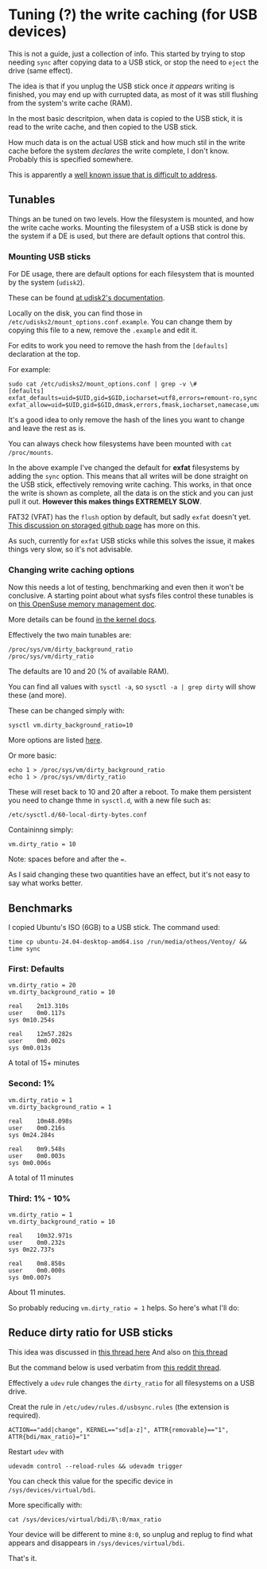 # Tuning (?) the write caching (for USB devices)

This is not a guide, just a collection of info. This started by trying to stop needing ```sync``` after copying data to a USB stick, or stop the need to ```eject``` the drive (same effect).

The idea is that if you unplug the USB stick once *it appears* writing is finished, you may end up with currupted data, as most of it was still flushing from the system's write cache (RAM).

In the most basic descritpion, when data is copied to the USB stick, it is read to the write cache, and then copied to the USB stick.

How much data is on the actual USB stick and how much stil in the write cache before the system *declares* the write complete, I don't know. Probably this is specified somewhere.

This is apparently a [well known issue that is difficult to address](https://lwn.net/Articles/572911/).

## Tunables

Things an be tuned on two levels. How the filesystem is mounted, and how the write cache works.
Mounting the filesystem of a USB stick is done by the system if a DE is used, but there are default options that control this.

### Mounting USB sticks

For DE usage, there are default options for each filesystem that is mounted by the system (```udisk2```).

These can be found [at udisk2's documentation](http://storaged.org/doc/udisks2-api/latest/mount_options.html).

Locally on the disk, you can find those in ```/etc/udisks2/mount_options.conf.example```.
You can change them by copying this file to a new, remove the ```.example``` and edit it.

For edits to work you need to remove the hash from the ```[defaults]``` declaration at the top.

For example:

~~~
sudo cat /etc/udisks2/mount_options.conf | grep -v \#
[defaults]
exfat_defaults=uid=$UID,gid=$GID,iocharset=utf8,errors=remount-ro,sync
exfat_allow=uid=$UID,gid=$GID,dmask,errors,fmask,iocharset,namecase,umask,sync
~~~

It's a good idea to only remove the hash of the lines you want to change and leave the rest as is.

You can always check how filesystems have been mounted with ```cat /proc/mounts```.

In the above example I've changed the default for **exfat** filesystems by adding the ```sync``` option. This means that all writes will be done straight on the USB stick, effectively removing write caching.
This works, in that once the write is shown as complete, all the data is on the stick and you can just pull it out.
**However this makes things EXTREMELY SLOW**. 

FAT32 (VFAT) has the ```flush``` option by default, but sadly ```exfat``` doesn't yet. [This discussion on storaged github page](https://github.com/storaged-project/udisks/issues/1177) has more on this.

As such, currently for ```exfat``` USB sticks while this solves the issue, it makes things very slow, so it's not advisable. 

### Changing write caching options

Now this needs a lot of testing, benchmarking and even then it won't be conclusive.
A starting point about what sysfs files control these tunables is on [this OpenSuse memory management doc](https://documentation.suse.com/sles/15-SP3/html/SLES-all/cha-tuning-memory.html).

More details can be found [in the kernel docs](https://www.kernel.org/doc/Documentation/sysctl/vm.txt).

Effectively the two main tunables are:
~~~
/proc/sys/vm/dirty_background_ratio
/proc/sys/vm/dirty_ratio
~~~

The defaults are 10 and 20 (% of available RAM). 

You can find all values with ```sysctl -a```, so ```sysctl -a | grep dirty``` will show these (and more).

These can be changed simply with:
~~~
sysctl vm.dirty_background_ratio=10
~~~
More options are listed [here](https://www.cyberciti.biz/faq/howto-set-sysctl-variables/).

Or more basic:
~~~
echo 1 > /proc/sys/vm/dirty_background_ratio
echo 1 > /proc/sys/vm/dirty_ratio
~~~

These will reset back to 10 and 20 after a reboot. To make them persistent you need to change thme in ```sysctl.d```, with a new file such as:
~~~
/etc/sysctl.d/60-local-dirty-bytes.conf
~~~
Containinng simply:
~~~
vm.dirty_ratio = 10
~~~

Note: spaces before and after the ```=```. 

As I said changing these two quantities have an effect, but it's not easy to say what works better.

## Benchmarks

I copied Ubuntu's ISO (6GB) to a USB stick. The command used:
~~~
time cp ubuntu-24.04-desktop-amd64.iso /run/media/otheos/Ventoy/ && time sync
~~~

### First: Defaults
~~~
vm.dirty_ratio = 20
vm.dirty_background_ratio = 10
~~~
~~~
real	2m13.310s
user	0m0.117s
sys	0m10.254s

real	12m57.282s
user	0m0.002s
sys	0m0.013s
~~~

A total of 15+ minutes

### Second: 1%
~~~
vm.dirty_ratio = 1
vm.dirty_background_ratio = 1
~~~
~~~
real	10m48.098s
user	0m0.216s
sys	0m24.284s

real	0m9.548s
user	0m0.003s
sys	0m0.006s
~~~

A total of 11 minutes

### Third: 1% - 10%
~~~
vm.dirty_ratio = 1
vm.dirty_background_ratio = 10
~~~
~~~
real	10m32.971s
user	0m0.232s
sys	0m22.737s

real	0m8.850s
user	0m0.000s
sys	0m0.007s
~~~

About 11 minutes.

So probably reducing ```vm.dirty_ratio = 1``` helps. So here's what I'll do:

## Reduce dirty ratio for USB sticks

This idea was discussed in [this thread here](https://unix.stackexchange.com/questions/714267/how-to-change-the-default-bdi-max-ratio-and-or-min-ratio-for-all-devices)
And also on [this thread](https://discussion.fedoraproject.org/t/mounting-removable-storage-devices-in-gnome/91274/2)

But the command below is used verbatim from [this reddit thread](https://www.reddit.com/r/linuxquestions/comments/1d3kk48/comment/l683dxz/?utm_source=share&utm_medium=web2x&context=3).

Effectively a ```udev``` rule changes the ```dirty_ratio``` for all filesystems on a USB drive.

Creat the rule in ```/etc/udev/rules.d/usbsync.rules``` (the extension is required).
~~~
ACTION=="add|change", KERNEL=="sd[a-z]", ATTR{removable}=="1", ATTR{bdi/max_ratio}="1"
~~~

Restart ```udev``` with 
~~~
udevadm control --reload-rules && udevadm trigger
~~~

You can check this value for the specific device in ```/sys/devices/virtual/bdi```.

More specifically with:
~~~
cat /sys/devices/virtual/bdi/8\:0/max_ratio
~~~

Your device will be different to mine ```8:0```, so unplug and replug to find what appears and disappears in ```/sys/devices/virtual/bdi```.

That's it.



